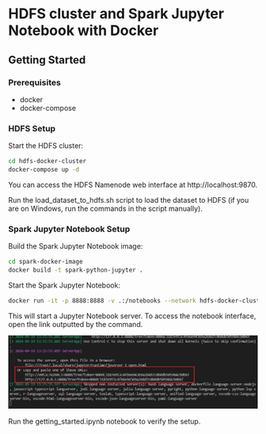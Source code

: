 # HDFS cluster and Spark Jupyter Notebook with Docker

## Getting Started
### Prerequisites
- docker
- docker-compose

### HDFS Setup
Start the HDFS cluster:
```bash
cd hdfs-docker-cluster
docker-compose up -d
```

You can access the HDFS Namenode web interface at http://localhost:9870.

Run the load_dataset_to_hdfs.sh script to load the dataset to HDFS (if you are on Windows, run the commands in the script manually).

### Spark Jupyter Notebook Setup
Build the Spark Jupyter Notebook image:
```bash
cd spark-docker-image
docker build -t spark-python-jupyter .
```

Start the Spark Jupyter Notebook:
```bash
docker run -it -p 8888:8888 -v .:/notebooks --network hdfs-docker-cluster_hdfs_network spark-python-jupyter
```

This will start a Jupyter Notebook server. To access the notebook interface, open the link outputted by the command.

![](./images/jupyter-server-link.png)

Run the getting_started.ipynb notebook to verify the setup.
